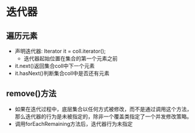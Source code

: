 # 迭代器

## 遍历元素

- 声明迭代器: Iterator it = coll.iterator();
  - 迭代器起始位置在集合的第一个元素之前
- it.next()返回集合coll中下一个元素
- it.hasNext()判断集合coll中是否还有元素

## remove()方法

- 如果在迭代过程中，底层集合以任何方式被修改，而不是通过调用这个方法，那么迭代器的行为是未被指定的，除非一个覆盖类指定了一个并发修改策略。
- 调用forEachRemaining方法后，迭代器行为未指定

